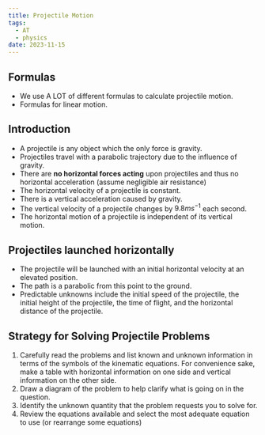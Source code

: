 ```yaml
---
title: Projectile Motion
tags:
  - AT
  - physics
date: 2023-11-15
---
```

## Formulas
- We use A LOT of different formulas to calculate projectile motion.
- Formulas for linear motion.

## Introduction
- A projectile is any object which the only force is gravity.
- Projectiles travel with a parabolic trajectory due to the influence of gravity.
- There are **no horizontal forces acting** upon projectiles and thus no horizontal acceleration (assume negligible air resistance)
- The horizontal velocity of a projectile is constant.
- There is a vertical acceleration caused by gravity.
- The vertical velocity of a projectile changes by $9.8ms^{-1}$ each second.
- The horizontal motion of a projectile is independent of its vertical motion.

## Projectiles launched horizontally
- The projectile will be launched with an initial horizontal velocity at an elevated position.
- The path is a parabolic from this point to the ground.
- Predictable unknowns include the initial speed of the projectile, the initial height of the projectile, the time of flight, and the horizontal distance of the projectile.

## Strategy for Solving Projectile Problems
1. Carefully read the problems and list known and unknown information in terms of the symbols of the kinematic equations. For convenience sake, make a table with horizontal information on one side and vertical information on the other side.
2. Draw a diagram of the problem to help clarify what is going on in the question.
3. Identify the unknown quantity that the problem requests you to solve for.
4. Review the equations available and select the most adequate equation to use (or rearrange some equations)
